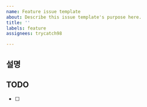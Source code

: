 ```yaml
---
name: Feature issue template
about: Describe this issue template's purpose here.
title: ''
labels: feature
assignees: trycatch98

---
```


## 설명

## TODO
- [ ]
